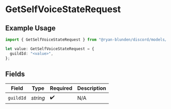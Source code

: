 # GetSelfVoiceStateRequest

## Example Usage

```typescript
import { GetSelfVoiceStateRequest } from "@ryan-blunden/discord/models/operations";

let value: GetSelfVoiceStateRequest = {
  guildId: "<value>",
};
```

## Fields

| Field              | Type               | Required           | Description        |
| ------------------ | ------------------ | ------------------ | ------------------ |
| `guildId`          | *string*           | :heavy_check_mark: | N/A                |
